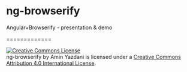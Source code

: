 ng-browserify
=============

Angular+Browserify - presentation &amp; demo


=============

<a rel="license" href="http://creativecommons.org/licenses/by/4.0/"><img alt="Creative Commons License" style="border-width:0" src="https://i.creativecommons.org/l/by/4.0/88x31.png" /></a><br /><span xmlns:dct="http://purl.org/dc/terms/" property="dct:title">ng-browserify</span> by <span xmlns:cc="http://creativecommons.org/ns#" property="cc:attributionName">Amin Yazdani</span> is licensed under a <a rel="license" href="http://creativecommons.org/licenses/by/4.0/">Creative Commons Attribution 4.0 International License</a>.
